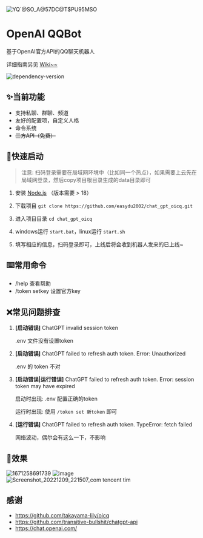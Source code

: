 

![YQ`@SO_A@57DC@T$PU95MSO](https://user-images.githubusercontent.com/59076088/208228558-797a6bca-c794-4173-8d0d-176f8e9d90d6.png)


# OpenAI QQBot

基于OpenAI官方API的QQ聊天机器人



详细指南另见 [Wiki~~](https://github.com/easydu2002/chat_gpt_oicq/wiki)



<img src="https://img.shields.io/github/package-json/dependency-version/easydu2002/chat_gpt_oicq/vue?color=brightgreen" alt="dependency-version" />




## ✨当前功能

- 支持私聊、群聊、频道
- 友好的配置项，自定义人格
- 命令系统
- ~~三方API（免费）~~



## 🚀快速启动

> 注意: 扫码登录需要在局域网环境中（比如同一个热点），如果需要上云先在局域网登录，然后copy项目根目录生成的data目录即可

1. 安装 [Node.js](https://nodejs.org/en/) （版本需要 > 18）

2. 下载项目 `git clone https://github.com/easydu2002/chat_gpt_oicq.git`

3. 进入项目目录 `cd chat_gpt_oicq`

4.  windows运行 `start.bat`，linux运行 `start.sh`

5. 填写相应的信息，扫码登录即可，上线后将会收到机器人发来的已上线~ 

   

## ⌨️常用命令

- /help 查看帮助
- /token setkey 设置官方key




## ❌常见问题排查

1. **[启动错误]**  ChatGPT invalid session token

   .env 文件没有设置token


2. **[启动错误]** ChatGPT failed to refresh auth token. Error: Unauthorized

   .env 的 token 不对 

3. **[启动错误|运行错误]** ChatGPT failed to refresh auth token. Error: session token may have expired

   启动时出现: .env 配置正确的token

   运行时出现: 使用 `/token set 新token` 即可

4. **[运行错误]**  ChatGPT failed to refresh auth token. TypeError: fetch failed

   网络波动，偶尔会有这么一下，不影响



## 👀效果
![1671258691739](https://user-images.githubusercontent.com/59076088/208228888-12230387-b802-49e0-9872-3b220f4e8ddf.png)
![image](https://user-images.githubusercontent.com/59076088/206843285-9fdf53e6-a0c7-4432-89b4-75f56104affc.png)
![Screenshot_20221209_221507_com tencent tim](https://user-images.githubusercontent.com/59076088/206724421-b77ba55a-6428-4cd0-932f-22559d5677c1.jpg)



## 感谢

- https://github.com/takayama-lily/oicq
- https://github.com/transitive-bullshit/chatgpt-api
- https://chat.openai.com/
